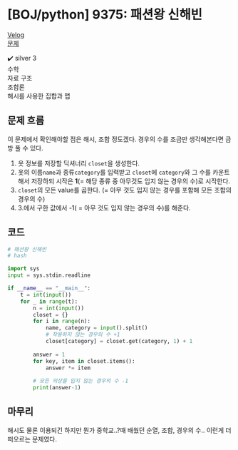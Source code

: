 # [BOJ/python] 9375: 패션왕 신해빈
[Velog](https://velog.io/@semoon/BOJpython-9375-%ED%8C%A8%EC%85%98%EC%99%95-%EC%8B%A0%ED%95%B4%EB%B9%88) <br>
[문제](https://www.acmicpc.net/problem/9375)<br>

✔️ silver 3<br>
수학<br>
자료 구조<br>
조합론<br>
해시를 사용한 집합과 맵<br>

## 문제 흐름
이 문제에서 확인해야할 점은 해시, 조합 정도겠다.
경우의 수를 조금만 생각해본다면 금방 풀 수 있다.

1. 옷 정보를 저장할 딕셔너리 `closet`을 생성한다.
2. 옷의 이름`name`과 종류`category`를 입력받고 `closet`에 `category`와 그 수를 카운트해서 저장하되 시작은 **1**(= 해당 종류 중 아무것도 입지 않는 경우의 수)로 시작한다.
3. `closet`의 모든 value를 곱한다. (= 아무 것도 입지 않는 경우를 포함해 모든 조합의 경우의 수)
4. 3.에서 구한 값에서 -1( = 아무 것도 입지 않는 경우의 수)를 해준다.

## 코드
```python
# 패션왕 신해빈
# hash

import sys
input = sys.stdin.readline

if __name__ == "__main__":
    t = int(input())
    for _ in range(t):
        n = int(input())
        closet = {}
        for i in range(n):
            name, category = input().split()
            # 착용하지 않는 경우의 수 +1
            closet[category] = closet.get(category, 1) + 1
        
        answer = 1
        for key, item in closet.items():
            answer *= item
        
        # 모든 의상을 입지 않는 경우의 수 -1
        print(answer-1)
```
## 마무리
해시도 물론 이용되긴 하지만 뭔가 중학교..?때 배웠던 순열, 조합, 경우의 수.. 이런게 더 떠오르는 문제였다.
